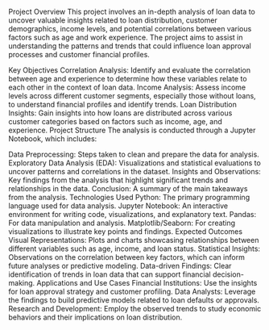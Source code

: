 Project Overview
This project involves an in-depth analysis of loan data to uncover valuable insights related to loan distribution, customer demographics, income levels, and potential correlations between various factors such as age and work experience. The project aims to assist in understanding the patterns and trends that could influence loan approval processes and customer financial profiles.

Key Objectives
Correlation Analysis: Identify and evaluate the correlation between age and experience to determine how these variables relate to each other in the context of loan data.
Income Analysis: Assess income levels across different customer segments, especially those without loans, to understand financial profiles and identify trends.
Loan Distribution Insights: Gain insights into how loans are distributed across various customer categories based on factors such as income, age, and experience.
Project Structure
The analysis is conducted through a Jupyter Notebook, which includes:

Data Preprocessing: Steps taken to clean and prepare the data for analysis.
Exploratory Data Analysis (EDA): Visualizations and statistical evaluations to uncover patterns and correlations in the dataset.
Insights and Observations: Key findings from the analysis that highlight significant trends and relationships in the data.
Conclusion: A summary of the main takeaways from the analysis.
Technologies Used
Python: The primary programming language used for data analysis.
Jupyter Notebook: An interactive environment for writing code, visualizations, and explanatory text.
Pandas: For data manipulation and analysis.
Matplotlib/Seaborn: For creating visualizations to illustrate key points and findings.
Expected Outcomes
Visual Representations: Plots and charts showcasing relationships between different variables such as age, income, and loan status.
Statistical Insights: Observations on the correlation between key factors, which can inform future analyses or predictive modeling.
Data-driven Findings: Clear identification of trends in loan data that can support financial decision-making.
Applications and Use Cases
Financial Institutions: Use the insights for loan approval strategy and customer profiling.
Data Analysts: Leverage the findings to build predictive models related to loan defaults or approvals.
Research and Development: Employ the observed trends to study economic behaviors and their implications on loan distribution.
